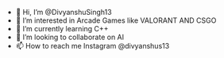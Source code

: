 - 👋 Hi, I’m @DivyanshuSingh13
- 👀 I’m interested in Arcade Games like VALORANT AND CSGO
- 🌱 I’m currently learning C++
- 💞️ I’m looking to collaborate on AI
- 📫 How to reach me Instagram @divyanshus13

<!---
DivyanshuSingh13/DivyanshuSingh13 is a ✨ special ✨ repository because its `README.md` (this file) appears on your GitHub profile.
You can click the Preview link to take a look at your changes.
--->
